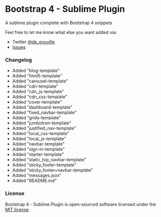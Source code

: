 Bootstrap 4 - Sublime Plugin
==================

A sublime plugin complete with Bootstrap 4 snippets

Feel free to let me know what else you want added via:

- Twitter [@de_gouville](https://twitter.com/de_gouville)
- [Issues](https://github.com/mdegoo/sublime-bootstrap4/issues)

### Changelog

- Added "blog-template"
- Added "html5-template"
- Added "carousel-template"
- Added "cdn-template"
- Added "cdn_js-template"
- Added "cdn_css-template"
- Added "cover-template"
- Added "dashboard-template"
- Added "fixed_navbar-template"
- Added "grids-template"
- Added "jumbotron-template"
- Added "justified_nav-template"
- Added "local_css-template"
- Added "local_js-template"
- Added "navbar-template"
- Added "sign-in-template"
- Added "starter-template"
- Added "static_top_navbar-template"
- Added "sticky_footer-template"
- Added "sticky_footer+navbar-template"
- Added "messages.json"
- Added "README.md"

<!--
### More to come

## What's included - contents
- [Installation](#installation)
- [CDN](#cdn)
- [Local](#local)
- [Templates](#templates)
- [Forms](#forms)
- [Tables](#tables)
- [Input](#input-fields-form-fields)
- [Alerts](#alerts)
- [Badges](#badges)
- [Breadcrumbs](#breadcrumbs)
- [Buttons](#buttons)
- [Carousel](#carousel)
- [Grid](#grid)
- [Images](#images)
- [Icons](#icons)
- [Labels](#labels)
- [Pagination](#pagination)
- [Navigation](#navigation)
- [Panels](#panels)
- [List Groups](#list-groups)
- [Media Objects](#media-objects)
- [Icons](#icons)
- [Clearfix](#clearfix)
- [Wells](#wells)
- [Tabs](#tabs)
- [Input Groups](#input-groups)
- [License](#license)


### Installation

There are 3 methods for installing this plugin.

1. Search for "Bootstrap 3 Snippets" via the "Package Control: Install Packages" menu.
**Note:** If you don't have Sublime Package Control installed, you can find out how to install it here [https://sublime.wbond.net/installation](https://sublime.wbond.net/installation)

2. Clone the repository into your Sublime Text 2/3 packages directory.
`git clone https://github.com/mdegoo/bs4-sublime-plugin/issues`

3. Download the .zip file and unzip it into your Sublime Text 2/3 packages directory.
**Note:** You can find your Sublime Text 2/3 packages directory by going to Preferences > Browse Packages.


### Usage


### CDN

| Component                      | Snippet code                   |
|------------------------------- | :------------------------------|
| CDN link (both CSS & JS)       | cdn                        |
| CDN link (CSS only)            | cdn:css                    |
| CDN link (JS only)             | cdn:js                     |

### Local

| Component                      | Snippet code					  |
|------------------------------- | :------------------------------|
| Link to local bootstrap files  | local					  |

### Templates

| Component                      | Snippet code                   |
|------------------------------- | :------------------------------|
| HTML5 Template Layout          | template:html5             |

### Forms

| Component       				 | Snippet code        			  |
|------------------------------- | :------------------------------|
| Form            				 | form            			  |
| Inline Form     				 | form:inline     			  |
| Horizontal Form 				 | form:horizontal 			  |

### Tables

| Component                		 | Snippet code                   |
|------------------------------- | :----------------------------- |
| Table                    		 | table                      |
| Bordered Table           		 | table:bordered             |
| Condensed Table          		 | table:condensed            |
| Hover Table              		 | table:hover                |
| Striped Table            		 | table:striped              |

### Input Fields (Form fields)

**Note:** you can add " :h " to the end of any input field snippet to make it compatible with Bootstrap 3 horizontal forms. **E.g.**
- input:text:h
- input:hidden:h


| Component                		 | Snippet code                   | Options |
|------------------------------- | :----------------------------- | :-----:	|
| Label		 					 | input:label   			  |    		|
| Text Input               		 | input:text 				  | :h 		|
| Email Input 					 | input:email   			  | :h 		|
| Password Input				 | input:password  			  | :h 		|
| Hidden Input					 | input:hidden  			  | :h 		|
| Url Input						 | input:url 	 			  | :h 		|
| Color Input 					 | input:color   			  | :h 		|
| Number Input 					 | input:number   			  | :h 		|
| Range Input 					 | input:range   			  | :h 		|
| Date Input 					 | input:date   			  | :h 		|
| Week Input 					 | input:week   			  | :h 		|
| Month Input 					 | input:month   			  | :h 		|
| Time Input 					 | input:time   			  | :h 		|
| Tel Input 					 | input:tel   	 			  | :h 		|
| Search Input 					 | input:search   			  | :h 		|
| Reset Input 					 | input:reset   			  | :h 		|
| Submit Input 					 | input:submit   			  | :h 		|
| Checkbox Input 				 | input:checkbox  			  | :h 		|
| Radio Box Input 				 | input:radio  			  | :h 		|
| Select Box 	 				 | select		  			  | :h 		|
| Textarea  	 				 | textarea		  			  | :h 		|

### Alerts

| Component                		 | Snippet code                   |
|------------------------------- | :----------------------------- |
| Alert Box (Default)			 | alert 					  |
| Danger Alert Box				 | alert:danger 			  |
| Info Alert Box				 | alert:info				  |
| Success Alert Box              | alert:success              |
| Warning Alert Box				 | alert:warning			  |

### Badges

| Component                		 | Snippet code                   |
|------------------------------- | :----------------------------- |
| Badge (Default) 				 | badge 					  |

### Breadcrumbs

| Component                      | Snippet code                   |
|------------------------------- | :----------------------------- |
| Breadcrumbs                    | breadcrumbs                |

### Carousel

| Component                		 | Snippet code                   |
|------------------------------- | :----------------------------- |
| Carousel	      				 | carousel	       			  |

### Buttons

**Note:** all button snippets below can have any of the following options append to the end of the snippet *.
- :danger
- :default
- :disabled
- :info
- :primary
- :success
- :warning

**An example:**
- button:success
- large-button:disabled
- block-button:warning

| Component                		 | Snippet code                   | Options |
|------------------------------- | :----------------------------- | :-----:	|
| Button		 				 | button					  |  *		|
| Block Button	 				 | block-button				  |  *		|
| Mini Button		 			 | xs-button				  |	 *		|
| Small Button		 			 | sm-button				  |	 *		|
| Large Button		 			 | lg-button				  |	 *		|

### Grid

**Note:** The col snippet can be used both on its own or with the addition of a colon followed by the number of columns required: **E.g.**

- col
- col:6
- col:12

| Component                		 | Snippet code                   | Options |
|------------------------------- | :----------------------------- | :-----:	|
| Column		 				 | col						  | :1-12	|
| Row			 				 | row						  |  		|
| Container		 				 | container				  |			|

### Icons

| Component                      | Snippet code                   |
|------------------------------- | :------------------------------|
| Glyphicon		                 | icon:glyphicon             |
| Icon (Font Awesome)		     | icon                       |

### Images

| Component                		 | Snippet code                   |
|------------------------------- | :----------------------------- |
| Thumbnail	 					 | thumbnail 				  |
| Thumbnail with content		 | thumbnail:content		  |

### Labels

| Component                		 | Snippet code                   |
|------------------------------- | :----------------------------- |
| Label		 					 | label 	 				  |
| Danger Label					 | label:danger				  |
| Info Label					 | label:info 				  |
| Success Label					 | label:success			  |
| Warning Label					 | label:warning			  |

### Pagination

| Component                		 | Snippet code                   |
|------------------------------- | :----------------------------- |
| Pager		 					 | pager	 				  |
| Aligned Pager             	 | pager:aligned 			  |
| Pagination					 | pagination				  |
| Pagination:small				 | pagination:sm			  |
| Pagination:large				 | pagination:lg			  |

### Navigation

| Component                		 | Snippet code                   |
|------------------------------- | :----------------------------- |
| Navbar (basic navbar)			 | navbar	 				  |
| Navbar Brand Element			 | navbar:brand				  |
| Navbar Button					 | navbar:button			  |
| Navbar Form 					 | navbar:form 				  |
| Navbar Link 					 | navbar:link 				  |
| Navbar Text 					 | navbar:text 				  |
| Navbar Fixed-Botton			 | navbar:fixed-bottom		  |
| Navbar Fixed-Top				 | navbar:fixed-top			  |
| Navbar Inverse				 | navbar:inverse			  |
| Navbar Responsive				 | navbar:responsive		  |
| Navbar Static-Top				 | navbar:static-top		  |

### Jumbotron

| Component                		 | Snippet code                   |
|------------------------------- | :----------------------------- |
| Jumbotron (ex Hero Unit)		 | jumbotron 				  |

### Panels

| Component                      | Snippet code                   |
|------------------------------- | :----------------------------- |
| Panel                          | panel                      |
| Panel (contextual)             | panel:{warning,success,info,danger,primary}                  |
| Panel (with heading)           | panel:heading              |
| Panel (with footer)            | panel:footer               |

### List-groups

| Component                      | Snippet code                   |
|------------------------------- | :----------------------------- |
| List group                     | list-group                 |
| List group (with badges)       | list-group:badges          |
| List group (linked list)       | list-group:linked          |
| List group (with content)      | list-group:content         |

### Media Objects

| Component                      | Snippet code                   |
|------------------------------- | :----------------------------- |
| Media Object                   | media-object               |

### Clearfix

| Component                      | Snippet code                   |
|------------------------------- | :----------------------------- |
| Clearfix                       | clearfix                   |

### Wells

| Component                      | Snippet code                   |
|------------------------------- | :----------------------------- |
| Well                           | well                       |
| Well (small)                   | well:sm                    |
| Well (large)                   | well:lg                    |

### Tabs

| Component                      | Snippet code                   |
|------------------------------- | :----------------------------- |
| Tabs pane                      | tabs				          |

### Input-groups

| Component                      | Snippet code                   |
|------------------------------- | :----------------------------- |
| Input group                    | input-group                |
| Input group(addon & text-field)| input-group:addon:text     |
| Input group (addon)            | input-group-addon          |
| Input group (button)           | input-group-btn            |
| Input group (text-field & btn) | input-group:text:btn       | -->

### License

Bootstrap 4 - Sublime Plugin is open-sourced software licensed under the [MIT license](http://opensource.org/licenses/MIT).
